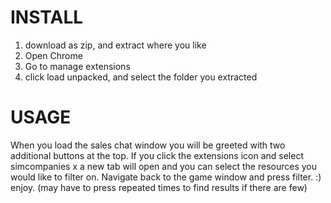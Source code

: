 # INSTALL
1. download as zip, and extract where you like
2. Open Chrome
3. Go to manage extensions
4. click load unpacked, and select the folder you extracted


# USAGE
When you load the sales chat window you will be greeted with two additional buttons at the top.
If you click the extensions icon and select simcompanies x a  new tab will open and you can select the resources
you would like to filter on. Navigate back to the game window and press filter. :) enjoy.
(may have to press repeated times to find results if there are few)